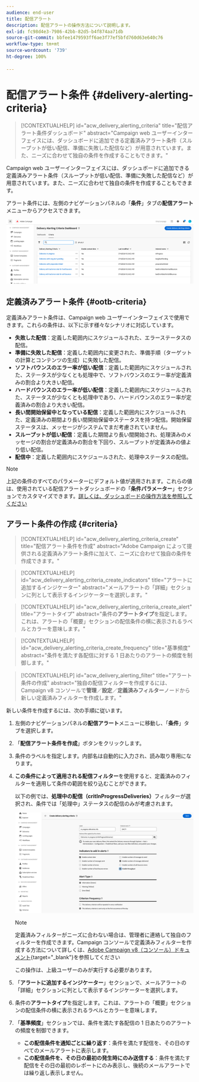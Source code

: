 ```yaml
---
audience: end-user
title: 配信アラート
description: 配信アラートの操作方法について説明します。
exl-id: fc98d4e3-7986-42bb-82d5-b4f874aa71db
source-git-commit: bbfee1479593ff6ae3f77ef5bfd760d63e640c76
workflow-type: tm+mt
source-wordcount: '739'
ht-degree: 100%

---
```


# 配信アラート条件 {#delivery-alerting-criteria}

>[!CONTEXTUALHELP]
>id="acw_delivery_alerting_criteria"
>title="配信アラート条件ダッシュボード"
>abstract="Campaign web ユーザーインターフェイスには、ダッシュボードに追加できる定義済みアラート条件（スループットが低い配信、準備に失敗した配信など）が用意されています。また、ニーズに合わせて独自の条件を作成することもできます。"

Campaign web ユーザーインターフェイスには、ダッシュボードに追加できる定義済みアラート条件（スループットが低い配信、準備に失敗した配信など）が用意されています。また、ニーズに合わせて独自の条件を作成することもできます。

アラート条件には、左側のナビゲーションパネルの「**条件**」タブの&#x200B;**配信アラート**&#x200B;メニューからアクセスできます。

![](assets/alerting-criteria-list.png)

## 定義済みアラート条件 {#ootb-criteria}

定義済みアラート条件は、Campaign web ユーザーインターフェイスで使用できます。これらの条件は、以下に示す様々なシナリオに対応しています。

* **失敗した配信**：定義した範囲内にスケジュールされた、エラーステータスの配信。
* **準備に失敗した配信**：定義した範囲内に変更された、準備手順（ターゲットの計算とコンテンツの生成）に失敗した配信。
* **ソフトバウンスのエラー率が低い配信**：定義した範囲内にスケジュールされた、ステータスが少なくとも処理中で、ソフトバウンスのエラー率が定義済みの割合より大きい配信。
* **ハードバウンスのエラー率が低い配信**：定義した範囲内にスケジュールされた、ステータスが少なくとも処理中であり、ハードバウンスのエラー率が定義済みの割合より大きい配信。
* **長い間開始保留中となっている配信**：定義した範囲内にスケジュールされた、定義済みの期間より長い間開始保留中ステータスを持つ配信。開始保留ステータスは、メッセージがシステムでまだ考慮されていません。
* **スループットが低い配信**：定義した期間より長い間開始され、処理済みのメッセージの割合が定義済みの割合を下回り、スループットが定義済みの値より低い配信。
* **配信中**：定義した範囲内にスケジュールされた、処理中ステータスの配信。

>[!NOTE]
>
>上記の条件のすべてのパラメーターにデフォルト値が適用されます。これらの値は、使用されている配信アラートダッシュボードの「**条件パラメーター**」セクションでカスタマイズできます。[詳しくは、ダッシュボードの操作方法を参照してください](../msg/delivery-alerting-dashboards.md)

## アラート条件の作成 {#criteria}

>[!CONTEXTUALHELP]
>id="acw_delivery_alerting_criteria_create"
>title="配信アラート条件を作成"
>abstract="Adobe Campaign によって提供される定義済みアラート条件に加えて、ニーズに合わせて独自の条件を作成できます。"

>[!CONTEXTUALHELP]
>id="acw_delivery_alerting_criteria_create_indicators"
>title="アラートに追加するインジケーター"
>abstract="メールアラートの「詳細」セクションに列として表示するインジケーターを選択します。"

>[!CONTEXTUALHELP]
>id="acw_delivery_alerting_criteria_create_alert"
>title="アラートタイプ"
>abstract="条件の&#x200B;**アラートタイプ**&#x200B;を指定します。これは、アラートの「概要」セクションの配信条件の横に表示されるラベルとカラーを意味します。"

>[!CONTEXTUALHELP]
>id="acw_delivery_alerting_criteria_create_frequency"
>title="基準頻度"
>abstract="条件を満たす各配信に対する 1 日あたりのアラートの頻度を制御します。"

>[!CONTEXTUALHELP]
>id="acw_delivery_alerting_filter"
>title="アラート条件の作成"
>abstract="独自の配信フィルターを作成するには、Campaign v8 コンソールで&#x200B;**管理**／**設定**／**定義済みフィルター**&#x200B;ノードから新しい定義済みフィルターを作成します。"

新しい条件を作成するには、次の手順に従います。

1. 左側のナビゲーションパネルの&#x200B;**配信アラート**&#x200B;メニューに移動し、「**条件**」タブを選択します。
1. 「**配信アラート条件を作成**」ボタンをクリックします。
1. 条件のラベルを指定します。内部名は自動的に入力され、読み取り専用になります。
1. **この条件によって適用される配信フィルター**&#x200B;を使用すると、定義済みのフィルターを適用して条件の範囲を絞り込むことができます。

   以下の例では、**処理中の配信（critInProgressDeliveries）**&#x200B;フィルターが選択され、条件では「処理中」ステータスの配信のみが考慮されます。

   ![](assets/alerting-criteria-properties.png)

   >[!NOTE]
   >
   >定義済みフィルターがニーズに合わない場合は、管理者に連絡して独自のフィルターを作成できます。Campaign コンソールで定義済みフィルターを作成する方法について詳しくは、[Adobe Campaign v8（コンソール）ドキュメント](https://experienceleague.adobe.com/ja/docs/campaign/campaign-v8/audience/create-audiences/create-filters){target="_blank"}を参照してください
   >
   >この操作は、上級ユーザーのみが実行する必要があります。

1. 「**アラートに追加するインジケーター**」セクションで、メールアラートの「詳細」セクションに列として表示するインジケーターを選択します。

1. 条件の&#x200B;**アラートタイプ**&#x200B;を指定します。これは、アラートの「概要」セクションの配信条件の横に表示されるラベルとカラーを意味します。

1. 「**基準頻度**」セクションでは、条件を満たす各配信の 1 日あたりのアラートの頻度を制御できます。

   * **この配信条件を通知ごとに繰り返す**：条件を満たす配信を、その日のすべてのメールアラートに表示します。
   * **この配信条件を、その日の最初の発生時にのみ送信する**：条件を満たす配信をその日の最初のレポートにのみ表示し、後続のメールアラートでは繰り返し表示しません。
